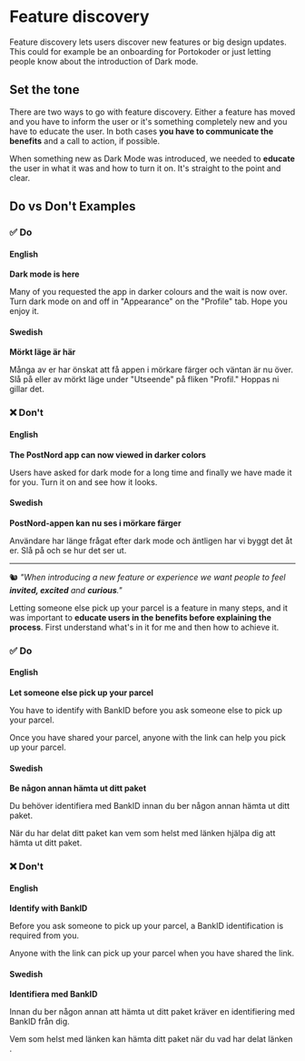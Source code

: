 # Feature discovery

Feature discovery lets users discover new features or big design updates. This could for example be an onboarding for Portokoder or just letting people know about the introduction of Dark mode.

## Set the tone

There are two ways to go with feature discovery. Either a feature has moved and you have to inform the user or it's something completely new and you have to educate the user. In both cases **you have to communicate the benefits** and a call to action, if possible.

When something new as Dark Mode was introduced, we needed to **educate** the user in what it was and how to turn it on. It's straight to the point and clear.

## Do vs Don't Examples

### ✅ Do

#### English
**Dark mode is here**

Many of you requested the app in darker colours and the wait is now over. Turn dark mode on and off in "Appearance" on the "Profile" tab. Hope you enjoy it.

#### Swedish
**Mörkt läge är här**

Många av er har önskat att få appen i mörkare färger och väntan är nu över. Slå på eller av mörkt läge under "Utseende" på fliken "Profil." Hoppas ni gillar det.

### ❌ Don't

#### English
**The PostNord app can now viewed in darker colors**

Users have asked for dark mode for a long time and finally we have made it for you. Turn it on and see how it looks.

#### Swedish
**PostNord-appen kan nu ses i mörkare färger**

Användare har länge frågat efter dark mode och äntligen har vi byggt det åt er. Slå på och se hur det ser ut.

---

🐿️ *"When introducing a new feature or experience we want people to feel **invited, excited** and **curious**."*

Letting someone else pick up your parcel is a feature in many steps, and it was important to **educate users in the benefits before explaining the process**. First understand what's in it for me and then how to achieve it.

### ✅ Do

#### English
**Let someone else pick up your parcel**

You have to identify with BankID before you ask someone else to pick up your parcel.

Once you have shared your parcel, anyone with the link can help you pick up your parcel.

#### Swedish
**Be någon annan hämta ut ditt paket**

Du behöver identifiera med BankID innan du ber någon annan hämta ut ditt paket.

När du har delat ditt paket kan vem som helst med länken hjälpa dig att hämta ut ditt paket.

### ❌ Don't

#### English
**Identify with BankID**

Before you ask someone to pick up your parcel, a BankID identification is required from you.

Anyone with the link can pick up your parcel when you have shared the link.

#### Swedish
**Identifiera med BankID**

Innan du ber någon annan att hämta ut ditt paket kräver en identifiering med BankID från dig.

Vem som helst med länken kan hämta ditt paket när du vad har delat länken .